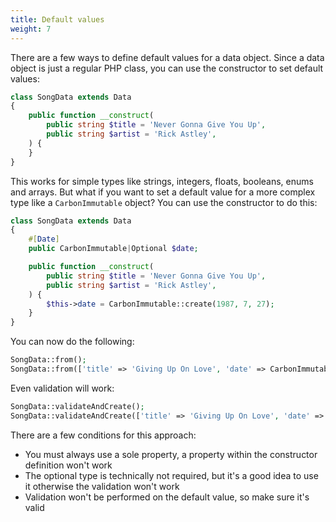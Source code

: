 ```yaml
---
title: Default values
weight: 7
---
```


There are a few ways to define default values for a data object. Since a data object is just a regular PHP class, you can use the constructor to set default values:

```php
class SongData extends Data
{
    public function __construct(
        public string $title = 'Never Gonna Give You Up',
        public string $artist = 'Rick Astley',
    ) {
    }
}
```

This works for simple types like strings, integers, floats, booleans, enums and arrays. But what if you want to set a default value for a more complex type like a `CarbonImmutable` object? You can use the constructor to do this:

```php
class SongData extends Data
{
    #[Date]
    public CarbonImmutable|Optional $date;

    public function __construct(
        public string $title = 'Never Gonna Give You Up',
        public string $artist = 'Rick Astley',
    ) {
        $this->date = CarbonImmutable::create(1987, 7, 27);
    }
}
```

You can now do the following:

```php
SongData::from();
SongData::from(['title' => 'Giving Up On Love', 'date' => CarbonImmutable::create(1988, 4, 15)]);
```

Even validation will work:

```php
SongData::validateAndCreate();
SongData::validateAndCreate(['title' => 'Giving Up On Love', 'date' => CarbonImmutable::create(1988, 4, 15)]);
```

There are a few conditions for this approach:

- You must always use a sole property, a property within the constructor definition won't work
- The optional type is technically not required, but it's a good idea to use it otherwise the validation won't work
- Validation won't be performed on the default value, so make sure it's valid
